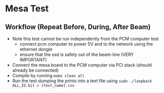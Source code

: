 # Mesa Test

## Workflow (Repeat Before, During, After Beam)

- Note this test cannot be run independently from the PCM computer test
  - connect pcm computer to power 5V and to the network using the ethernet dongle
  - ensure that the ssd is safely out of the beam-line (VERY IMPORTANT)
- Connect the mesa board to the PCM computer via PCI stack (should already be connected)
- Compile by running `make clean all`
- Run the test dumping the prints into a text file using `sudo ./loopback ALL_IO.bit > [test_name].csv`
